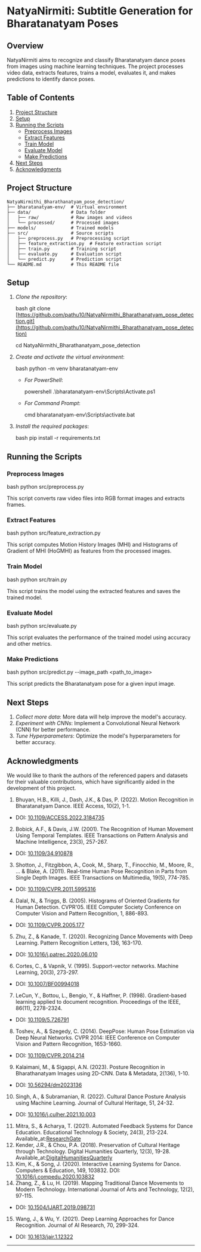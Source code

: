 # NatyaNirmiti: Subtitle Generation for Bharatanatyam Poses                                                                       

## Overview

NatyaNirmiti aims to recognize and classify Bharatanatyam dance poses from images using machine learning techniques. The project processes video data, extracts features, trains a model, evaluates it, and makes predictions to identify dance poses.

## Table of Contents

1. [Project Structure](#project-structure)
2. [Setup](#setup)
3. [Running the Scripts](#running-the-scripts)
   - [Preprocess Images](#preprocess-images)
   - [Extract Features](#extract-features)
   - [Train Model](#train-model)
   - [Evaluate Model](#evaluate-model)
   - [Make Predictions](#make-predictions)
4. [Next Steps](#next-steps)
5. [Acknowledgments](#acknowledgments)

## Project Structure

```plaintext
NatyaNirmithi_Bharathanatyam_pose_detection/
├── bharatanatyam-env/  # Virtual environment
├── data/               # Data folder
│   ├── raw/            # Raw images and videos
│   └── processed/      # Processed images
├── models/             # Trained models
├── src/                # Source scripts
│   ├── preprocess.py   # Preprocessing script
│   ├── feature_extraction.py  # Feature extraction script
│   ├── train.py        # Training script
│   ├── evaluate.py     # Evaluation script
│   └── predict.py      # Prediction script
└── README.md           # This README file
```


## Setup

1. *Clone the repository*:

    bash
    git clone [https://github.com/pathu10/NatyaNirmithi_Bharathanatyam_pose_detection.git](https://github.com/pathu10/NatyaNirmithi_Bharathanatyam_pose_detection)

   cd NatyaNirmithi_Bharathanatyam_pose_detection
    

3. *Create and activate the virtual environment*:

    bash
    python -m venv bharatanatyam-env

    - *For PowerShell*:

      powershell
      .\bharatanatyam-env\Scripts\Activate.ps1    

    - *For Command Prompt*:

      cmd
      bharatanatyam-env\Scripts\activate.bat
      

4. *Install the required packages*:

    bash
    pip install -r requirements.txt
    

## Running the Scripts

### Preprocess Images

bash
python src/preprocess.py


This script converts raw video files into RGB format images and extracts frames.

### Extract Features

bash
python src/feature_extraction.py


This script computes Motion History Images (MHI) and Histograms of Gradient of MHI (HoGMHI) as features from the processed images.

### Train Model

bash
python src/train.py


This script trains the model using the extracted features and saves the trained model.

### Evaluate Model

bash
python src/evaluate.py


This script evaluates the performance of the trained model using accuracy and other metrics.

### Make Predictions

bash
python src/predict.py --image_path <path_to_image>


This script predicts the Bharatanatyam pose for a given input image.

## Next Steps

1. *Collect more data*: More data will help improve the model's accuracy.
2. *Experiment with CNNs*: Implement a Convolutional Neural Network (CNN) for better performance.
3. *Tune Hyperparameters*: Optimize the model's hyperparameters for better accuracy.

## Acknowledgments

We would like to thank the authors of the referenced papers and datasets for their valuable contributions, which have significantly aided in the development of this project.

1. Bhuyan, H.B., Killi, J., Dash, J.K., & Das, P. (2022). Motion Recognition in Bharatanatyam Dance. IEEE Access, 10(2), 1-1.
- DOI: [10.1109/ACCESS.2022.3184735](https://doi.org/10.1109/ACCESS.2022.3184735)
2. Bobick, A.F., & Davis, J.W. (2001). The Recognition of Human Movement Using Temporal Templates. IEEE Transactions on Pattern Analysis and Machine Intelligence, 23(3), 257-267.
- DOI: [10.1109/34.910878](https://doi.org/10.1109/34.910878)
3. Shotton, J., Fitzgibbon, A., Cook, M., Sharp, T., Finocchio, M., Moore, R., ... & Blake, A. (2011). Real-time Human Pose Recognition in Parts from Single Depth Images. IEEE Transactions on Multimedia, 19(5), 774-785.
- DOI: [10.1109/CVPR.2011.5995316](https://doi.org/10.1109/CVPR.2011.5995316)
4. Dalal, N., & Triggs, B. (2005). Histograms of Oriented Gradients for Human Detection. CVPR'05. IEEE Computer Society Conference on Computer Vision and Pattern Recognition, 1, 886-893.
- DOI: [10.1109/CVPR.2005.177](https://doi.org/10.1109/CVPR.2005.177)
5. Zhu, Z., & Kanade, T. (2020). Recognizing Dance Movements with Deep Learning. Pattern Recognition Letters, 136, 163-170.
- DOI: [10.1016/j.patrec.2020.06.010](https://doi.org/10.1016/j.patrec.2020.06.010)
6. Cortes, C., & Vapnik, V. (1995). Support-vector networks. Machine Learning, 20(3), 273-297.
- DOI: [10.1007/BF00994018](https://doi.org/10.1007/BF00994018)
7. LeCun, Y., Bottou, L., Bengio, Y., & Haffner, P. (1998). Gradient-based learning applied to document recognition. Proceedings of the IEEE, 86(11), 2278-2324.
- DOI: [10.1109/5.726791](https://doi.org/10.1109/5.726791)
8. Toshev, A., & Szegedy, C. (2014). DeepPose: Human Pose Estimation via Deep Neural Networks. CVPR 2014: IEEE Conference on Computer Vision and Pattern Recognition, 1653-1660.
- DOI: [10.1109/CVPR.2014.214](https://doi.org/10.1109/CVPR.2014.214)
9. Kalaimani, M., & Sigappi, A.N. (2023). Posture Recognition in Bharathanatyam Images using 2D-CNN. Data & Metadata, 2(136), 1-10.
- DOI: [10.56294/dm2023136](https://doi.org/10.56294/dm2023136)
10. Singh, A., & Subramanian, R. (2022). Cultural Dance Posture Analysis using Machine Learning. Journal of Cultural Heritage, 51, 24-32.
- DOI: [10.1016/j.culher.2021.10.003](https://doi.org/10.1016/j.culher.2021.10.003)
11. Mitra, S., & Acharya, T. (2021). Automated Feedback Systems for Dance Education. Educational Technology & Society, 24(3), 213-224.
Available_at:[ResearchGate](https://www.researchgate.net/publication/349634599_Automated_Feedback_Systems_for_Dance_Education)
12. Kender, J.R., & Chou, P.A. (2018). Preservation of Cultural Heritage through Technology. Digital Humanities Quarterly, 12(3), 19-28.
Available_at:[DigitalHumanitiesQuarterly](http://www.digitalhumanities.org/dhq/vol/12/3/000256/000256.html)
13. Kim, K., & Song, J. (2020). Interactive Learning Systems for Dance. Computers & Education, 149, 103832.
DOI: [10.1016/j.compedu.2020.103832](https://doi.org/10.1016/j.compedu.2020.103832)
14. Zhang, Z., & Lu, H. (2019). Mapping Traditional Dance Movements to Modern Technology. International Journal of Arts and Technology, 12(2), 97-115.
- DOI: [10.1504/IJART.2019.098731](https://doi.org/10.1504/IJART.2019.098731)
15. Wang, J., & Wu, Y. (2021). Deep Learning Approaches for Dance Recognition. Journal of AI Research, 70, 299-324.
- DOI: [10.1613/jair.1.12322](https://doi.org/10.1613/jair.1.12322)
---
